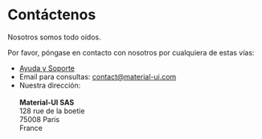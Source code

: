 # Contáctenos

<p class="description">Nosotros somos todo oídos.</p>

Por favor, póngase en contacto con nosotros por cualquiera de estas vías:

- [Ayuda y Soporte](/getting-started/support/)
- Email para consultas: [contact@material-ui.com](mailto:contact@material-ui.com)
- Nuestra dirección: <br /><br /> **Material-UI SAS**<br /> 128 rue de la boetie<br /> 75008 Paris<br /> France
